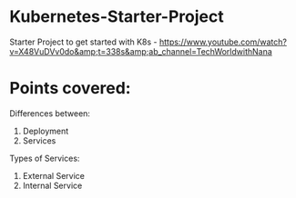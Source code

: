 # Kubernetes-Starter-Project
Starter Project to get started with K8s - https://www.youtube.com/watch?v=X48VuDVv0do&amp;t=338s&amp;ab_channel=TechWorldwithNana

# Points covered:
Differences between:
  1. Deployment 
  2. Services

Types of Services:
  1. External Service
  2. Internal Service 
